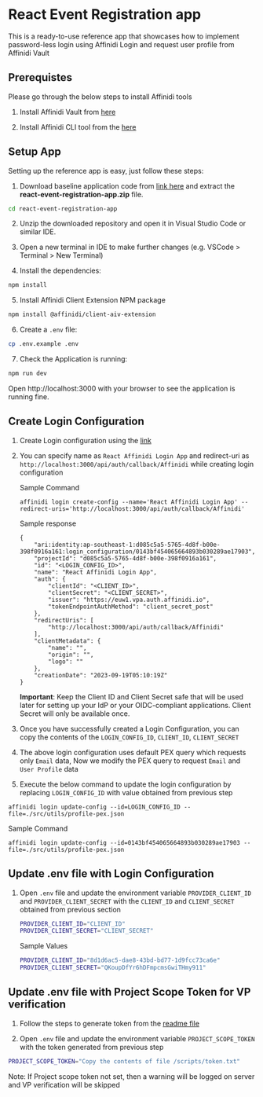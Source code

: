 # React Event Registration app

This is a ready-to-use reference app that showcases how to implement password-less login using Affinidi Login and request user profile from Affinidi Vault 

## Prerequistes

Please go through the below steps to install Affinidi tools
1. Install Affinidi Vault from [here](https://dev.docs.affinidi.com/labs/affinidi-login-nextjs/#before-you-begin-i-classfa-solid-fa-stari)

2. Install Affinidi CLI tool from the [here](https://dev.docs.affinidi.com/dev-tools/affinidi-cli/)

## Setup App

Setting up the reference app is easy, just follow these steps:  
1. Download baseline application code from [link here](here) and extract the **react-event-registration-app.zip** file.

```bash
cd react-event-registration-app
```

2. Unzip the downloaded repository and open it in Visual Studio Code or similar IDE.

3. Open a new terminal in IDE to make further changes (e.g. VSCode > Terminal > New Terminal)

4. Install the dependencies:

```bash
npm install
```

5. Install Affinidi Client Extension NPM package

```bash
npm install @affinidi/client-aiv-extension
```  

6. Create a `.env` file:
```bash
cp .env.example .env
```

7. Check the Application is running:
```bash
npm run dev
```
Open http://localhost:3000 with your browser to see the application is running fine.

## Create Login Configuration
1. Create Login configuration using the [link](https://dev.docs.affinidi.com/docs/affinidi-login/login-configuration/#create-a-login-configuration) 

2. You can specify name as `React Affinidi Login App` and redirect-uri as `http://localhost:3000/api/auth/callback/Affinidi` while creating login configuration

    Sample Command
    ```
    affinidi login create-config --name='React Affinidi Login App' --redirect-uris='http://localhost:3000/api/auth/callback/Affinidi'
    ```

    Sample response
    ```
    {
        "ari:identity:ap-southeast-1:d085c5a5-5765-4d8f-b00e-398f0916a161:login_configuration/0143bf454065664893b030289ae17903",
        "projectId": "d085c5a5-5765-4d8f-b00e-398f0916a161",
        "id": "<LOGIN_CONFIG_ID>",
        "name": "React Affinidi Login App",
        "auth": {
            "clientId": "<CLIENT_ID>",
            "clientSecret": "<CLIENT_SECRET>",
            "issuer": "https://euw1.vpa.auth.affinidi.io",
            "tokenEndpointAuthMethod": "client_secret_post"
        },
        "redirectUris": [
            "http://localhost:3000/api/auth/callback/Affinidi"
        ],
        "clientMetadata": {
            "name": "",
            "origin": "",
            "logo": ""
        },
        "creationDate": "2023-09-19T05:10:19Z"
    }

    ```

    **Important**: Keep the Client ID and Client Secret safe that will be used later for setting up your IdP or your OIDC-compliant applications. Client Secret will only be available once.
3. Once you have successfully created a Login Configuration, you can copy the contents of the `LOGIN_CONFIG_ID`, `CLIENT_ID`, `CLIENT_SECRET`
4. The above login configuration uses default PEX query which requests only `Email` data, Now we modify the PEX query to request `Email` and `User Profile` data
5. Execute the below command to update the login configuration by replacing `LOGIN_CONFIG_ID` with value obtained from previous step
 
```
affinidi login update-config --id=LOGIN_CONFIG_ID --file=./src/utils/profile-pex.json
``` 
Sample Command
```
affinidi login update-config --id=0143bf454065664893b030289ae17903 --file=./src/utils/profile-pex.json
```


## Update .env file with Login Configuration
1. Open `.env` file and update the environment variable `PROVIDER_CLIENT_ID` and `PROVIDER_CLIENT_SECRET` with the `CLIENT_ID` and `CLIENT_SECRET` obtained from previous section

    ```bash
    PROVIDER_CLIENT_ID="CLIENT_ID"
    PROVIDER_CLIENT_SECRET="CLIENT_SECRET"
    ```
    Sample Values
    ```bash
    PROVIDER_CLIENT_ID="8d1d6ac5-dae8-43bd-bd77-1d9fcc73ca6e"
    PROVIDER_CLIENT_SECRET="QKoupDfYr6hDFmpcmsGwiTHmy911"
    ```

## Update .env file with Project Scope Token for VP verification
1. Follow the steps to generate token from the [readme file](/scripts/README.MD)

2. Open `.env` file and update the environment variable `PROJECT_SCOPE_TOKEN` with the token generated from previous step
```bash
PROJECT_SCOPE_TOKEN="Copy the contents of file /scripts/token.txt"
```
Note: If Project scope token not set, then a warning will be logged on server and VP verification will be skipped


